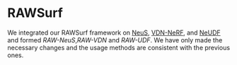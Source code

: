 # RAWSurf

We integrated our RAWSurf framework on [NeuS](https://github.com/Totoro97/NeuS),
[VDN-NeRF](https://github.com/BoifZ/VDN-NeRF), and 
[NeUDF](https://github.com/IGLICT/NeUDF) and formed 
*RAW-NeuS*,*RAW-VDN* and *RAW-UDF*. We have only made the necessary changes 
and the usage methods are consistent with the previous ones.
